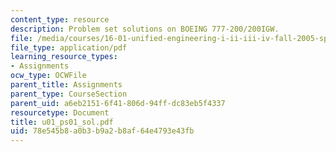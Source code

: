 ```yaml
---
content_type: resource
description: Problem set solutions on BOEING 777-200/200IGW.
file: /media/courses/16-01-unified-engineering-i-ii-iii-iv-fall-2005-spring-2006/78e545b8a0b3b9a2b8af64e4793e43fb_u01_ps01_sol.pdf
file_type: application/pdf
learning_resource_types:
- Assignments
ocw_type: OCWFile
parent_title: Assignments
parent_type: CourseSection
parent_uid: a6eb2151-6f41-806d-94ff-dc83eb5f4337
resourcetype: Document
title: u01_ps01_sol.pdf
uid: 78e545b8-a0b3-b9a2-b8af-64e4793e43fb
---
```

